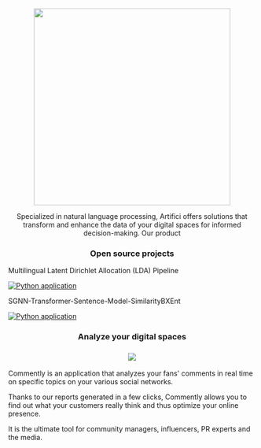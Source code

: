 <p align="center">
    <br>
    <img src="https://artifici.ai/wp-content/uploads/2021/11/artifici_blanc.png" width="400"/>
    <br>
<p>
<p align="center">
Specialized in natural language processing, Artifici offers solutions that transform and enhance the data of your digital spaces for informed decision-making.
Our product
</p>

<h3 align="center">
    <p>Open source projects</p>
</h3>
<p>Multilingual Latent Dirichlet Allocation (LDA) Pipeline</p>

[![Python application](https://github.com/ArtificiAI/Multilingual-Latent-Dirichlet-Allocation-LDA/actions/workflows/python-app.yml/badge.svg)](https://github.com/ArtificiAI/Multilingual-Latent-Dirichlet-Allocation-LDA/actions/workflows/python-app.yml)

<p>SGNN-Transformer-Sentence-Model-SimilarityBXEnt</p>

[![Python application](https://github.com/ArtificiAI/SGNN-Transformer-Sentence-Model-SimilarityBXEnt/actions/workflows/python-app.yml/badge.svg)](https://github.com/ArtificiAI/SGNN-Transformer-Sentence-Model-SimilarityBXEnt/actions/workflows/python-app.yml)

<h3 align="center">
    <p>Analyze your digital spaces</p>
</h3>

<h3 align="center">
    <a href="https://commently.ai/"><img src="https://artifici.ai/wp-content/uploads/2022/05/commently.png"></a>
</h3>
<p>
Commently is an application that analyzes your fans' comments in real time on specific topics on your various social networks.
</p>
<p>
Thanks to our reports generated in a few clicks, Commently allows you to find out what your customers really think and thus optimize your online presence.
</p>
<p>
It is the ultimate tool for community managers, influencers, PR experts and the media.
</p>
<!--

**Here are some ideas to get you started:**

🙋‍♀️ A short introduction - what is your organization all about?
🌈 Contribution guidelines - how can the community get involved?
👩‍💻 Useful resources - where can the community find your docs? Is there anything else the community should know?
🍿 Fun facts - what does your team eat for breakfast?
🧙 Remember, you can do mighty things with the power of [Markdown](https://docs.github.com/github/writing-on-github/getting-started-with-writing-and-formatting-on-github/basic-writing-and-formatting-syntax)
-->
